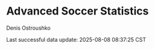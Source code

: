 # Advanced Soccer Statistics
Denis Ostroushko

<!-- gfm -->

Last successful data update: 2025-08-08 08:37:25 CST
